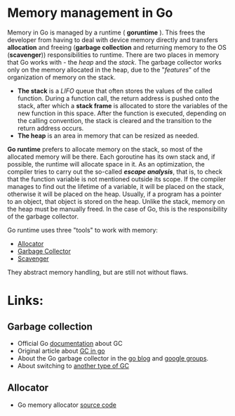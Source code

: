 # Memory management in Go
Memory in Go is managed by a runtime ( **goruntime** ). This frees the developer from having to deal with device memory directly and transfers **allocation** and freeing (**garbage collection** and returning memory to the OS (**scavenger**)) responsibilities to runtime. There are two places in memory that Go works with - the *heap* and the *stack*. The garbage collector works only on the memory allocated in the heap, due to the "*features*" of the organization of memory on the stack.

- **The stack** is a *LIFO* queue that often stores the values of the called function. During a function call, the return address is pushed onto the stack, after which a **stack frame** is allocated to store the variables of the new function in this space. After the function is executed, depending on the calling convention, the stack is cleared and the transition to the return address occurs.
- **The heap** is an area in memory that can be resized as needed.

**Go runtime** prefers to allocate memory on the stack, so most of the allocated memory will be there. Each goroutine has its own stack and, if possible, the runtime will allocate space in it. As an optimization, the compiler tries to carry out the so-called ***escape analysis***, that is, to check that the function variable is not mentioned outside its scope. If the compiler manages to find out the lifetime of a variable, it will be placed on the stack, otherwise it will be placed on the heap. Usually, if a program has a pointer to an object, that object is stored on the heap. Unlike the stack, memory on the heap must be manually freed. In the case of Go, this is the responsibility of the garbage collector.

Go runtime uses three "tools" to work with memory:
- [Allocator](./allocator.md)
- [Garbage Collector](./garbage-collector.md)
- [Scavenger](./scavenger.md)

They abstract memory handling, but are still not without flaws.

# Links:
## Garbage collection
- Official Go [documentation](https://go.dev/doc/gc-guide) about GC
- Original article about [GC in go](https://medium.com/@ankur_anand/a-visual-guide-to-golang-memory-allocator-from-ground-up-e132258453ed)
- About the Go garbage collector in the [go blog](https://blog.golang.org/ismmkeynote) and [google groups](https://groups.google.com/g/golang-nuts/c/KJiyv2mV2pU/m/wdBUH1mHCAAJ).
- About switching to [another type of GC](http://golang.org/s/gctoc)
## Allocator
- Go memory allocator [source code](https://github.com/golang/go/blob/master/src/runtime/malloc.go)
